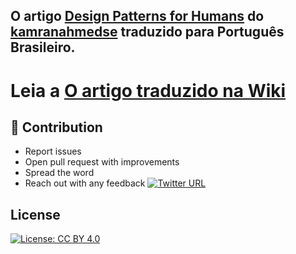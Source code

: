 O artigo [Design Patterns for Humans](https://github.com/kamranahmedse/design-patterns-for-humans) do [kamranahmedse](https://github.com/kamranahmedse/) traduzido para Português Brasileiro. 
---

# Leia a [O artigo traduzido na Wiki](https://github.com/RickBarretto/design-patterns-for-humans/wiki)

## 👬 Contribution

- Report issues
- Open pull request with improvements
- Spread the word
- Reach out with any feedback [![Twitter URL](https://img.shields.io/twitter/url/https/twitter.com/kamranahmedse.svg?style=social&label=Follow%20%40kamranahmedse)](https://twitter.com/kamranahmedse)

## License

[![License: CC BY 4.0](https://img.shields.io/badge/License-CC%20BY%204.0-lightgrey.svg)](https://creativecommons.org/licenses/by/4.0/)
